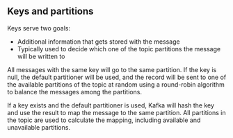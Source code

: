 ## Keys and partitions

Keys serve two goals:

- Additional information that gets stored with the message
- Typically used to decide which one of the topic partitions the message will be written to

All messages with the same key will go to the same partition. If the key is null, the default partitioner will be used, and the record will be sent to one of the available partitions of the topic at random using a round-robin algorithm to balance the messages among the partitions.

If a key exists and the default partitioner is used, Kafka will hash the key and use the result to map the message to the same partition. All partitions in the topic are used to calculate the mapping, including available and unavailable partitions.
